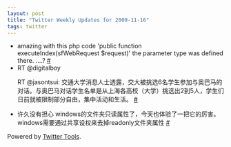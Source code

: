 ```yaml
---
layout: post
title: "Twitter Weekly Updates for 2009-11-16"
tags: twitter
---
```


<ul class="aktt_tweet_digest">
	<li>amazing with this php code &#39;public function executeIndex(sfWebRequest $request)&#39; the parameter type was defined there. ....? <a href="http://twitter.com/Joshua_C/statuses/5765597472">#</a></li>
	<li>RT @digitalboy
  
RT @jasontsui: 交通大学消息人士透露，交大被挑选6名学生参加与奥巴马的对话。与奥巴马对话学生名单是从上海各高校（大学）挑选出2到5人，学生们日前就被限制部分自由，集中活动和生活。 <a href="http://twitter.com/Joshua_C/statuses/5649158974">#</a></li>
	<li>许久没有担心 windows的文件夹只读属性了，今天也体验了一把它的厉害。windows需要通过共享设权来去掉readonly文件夹属性 <a href="http://twitter.com/Joshua_C/statuses/5591664083">#</a></li>
</ul>
<p class="aktt_credit">Powered by <a href="http://alexking.org/projects/wordpress">Twitter Tools</a>.</p>

